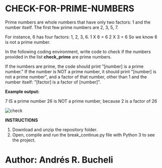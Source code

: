# CHECK-FOR-PRIME-NUMBERS

Prime numbers are whole numbers that have only two factors: 1 and the number itself. The first few prime numbers are 2, 3, 5, 7.

For instance, 6 has four factors: 1, 2, 3, 6.
1 X 6 = 6
2 X 3 = 6
So we know 6 is not a prime number.

In the following coding environment, write code to check if the numbers provided in the list <strong>check_prime</strong> are prime numbers.

If the numbers are prime, the code should print "[number] is a prime number."
If the number is NOT a prime number, it should print "[number] is not a prime number", and a factor of that number, other than 1 and the number itself: "[factor] is a factor of [number]".

<strong>Example output:</strong>

7 IS a prime number
26 is NOT a prime number, because 2 is a factor of 26

![check](https://github.com/anferebu/CHECK-FOR-PRIME-NUMBERS/blob/master/check_for_prime_numbers.jpg)

<strong>INSTRUCTIONS</strong>

1. Download and unzip the repository folder.
2. Open, compile and run the break_continue.py file with Python 3 to see the project.

# Author: Andrés R. Bucheli
